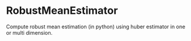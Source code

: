 # RobustMeanEstimator
Compute robust mean estimation (in python) using huber estimator in one or multi dimension.
